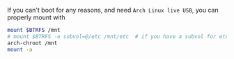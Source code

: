 If you can't boot for any reasons, and need `Arch Linux live USB`, you can properly mount with

```sh
mount $BTRFS /mnt
# mount $BTRFS -o subvol=@/etc /mnt/etc  # if you have a subvol for etc
arch-chroot /mnt
mount -a
```
